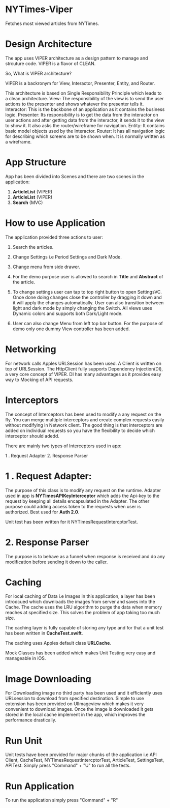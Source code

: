 # NYTimes-Viper
Fetches most viewed articles from NYTimes.

# Design Architecture

The app uses VIPER architecture as a design pattern to manage and strcuture code. 
VIPER is a flavor of CLEAN.

So, What is VIPER architecture?

VIPER is a backronym for View, Interactor, Presenter, Entity, and Router.

This architecture is based on Single Responsibility Principle which leads to a clean architecture.
View: The responsibility of the view is to send the user actions to the presenter and shows whatever the presenter tells it.
Interactor: This is the backbone of an application as it contains the business logic.
Presenter: Its responsibility is to get the data from the interactor on user actions and after getting data from the interactor, it sends it to the view to show it. It also asks the router/wireframe for navigation.
Entity: It contains basic model objects used by the Interactor.
Router: It has all navigation logic for describing which screens are to be shown when. It is normally written as a wireframe.

# App Structure

App has been divided into Scenes and there are two scenes in the application:

1. **ArticleList** (VIPER)
2. **ArticleList** (VIPER)
3. **Search** (MVC)

# How to use Application

The application provided three actions to user:

1. Search the articles.
2. Change Settings i.e Period Settings and Dark Mode.
3. Change menu from side drawer.

1. For the demo purpose user is allowed to search in **Title** and **Abstract** of the article.

2. To change settings user can tap to top right button to open SettingsVC. Once done doing changes close the controller by dragging it down and it will apply the changes automatically. User can also transition between light and dark mode by simply changing the Switch. All views uses Dynamic colors and supports both Dark/Light mode.

3. User can also change Menu from left top bar button. For the purpose of demo only one dummy View controller has been added.

# Networking

For network calls Apples URLSession has been used. A Client is written on top of URLSession.
The HttpClient fully supports Dependency Injection(DI), a very core concept of VIPER. DI has many advantages as it provides easy way to Mocking of API requests.

# Interceptors

The concept of Interceptors has been used to modify a any request on the fly. You can merge multiple interceptors and create complex requests easily without modifying in Network client. The good thing is that interceptors are added on individual requests so you have the flexibility to decide which interceptor should adedd.

There are mainly two types of Interceptors used in app:

  1 . Request Adapter
  2.  Response Parser

  # 1 . Request Adapter:
  The purpose of this class is to modify any request on the runtime. Adapter used in app is **NYTimesAPIKeyInterceptor** which adds the Api-key to the request by 
  keeping all details encapsulated in the Adapter. The other purpose could adding access token to the requests when user is authorized. Best used for **Auth 2.0**. 
  
  Unit test has been written for it NYTimesRequestIntercptorTest.
  
  # 2. Response Parser
  The purpose is to behave as a funnel when response is received and do any modification before sending it down to the caller.
  

# Caching

For local caching of Data i.e Images in this application, a layer has been introdcued which downloads the images from server and saves into the Cache. The cache uses the LRU algorithm to purge the data when memory reaches at specified size. This solves the problem of app taking too much size.

The caching layer is fully capable of storing any type and for that a unit test has been written in **CacheTest.swift**.

The caching uses Apples default class **URLCache**.

Mock Classes has been added which makes Unit Testing very easy and manageable in iOS.

# Image Downloading

For Downloading image no third party has been used and it efficiently uses URLsession to download from specified destination. Simple to use extension has been provided on UIImageview which makes it very convenient to download images. Once the image is downloaded it gets stored in the local cache implement in the app, which improves the performance drastically.


# Run Unit

Unit tests have been provided for major chunks of the application i.e API Client, CacheTest, NYTimesRequestIntercptorTest, ArticleTest, SettingsTest, APITest.
Simply press "Command" + "U" to run all the tests.

# Run Application

To run the application simply press "Command" + "R"




